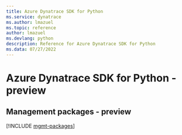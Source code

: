 ```yaml
---
title: Azure Dynatrace SDK for Python
ms.service: dynatrace
ms.author: lmazuel
ms.topic: reference
author: lmazuel
ms.devlang: python
description: Reference for Azure Dynatrace SDK for Python
ms.data: 07/27/2022
---
```

# Azure Dynatrace SDK for Python - preview

## Management packages - preview
[!INCLUDE [mgmt-packages](dynatrace-mgmt-index.md)]